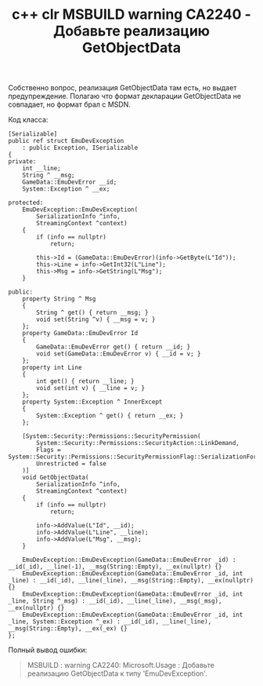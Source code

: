 ﻿---
title: "с++ clr MSBUILD warning CA2240 - Добавьте реализацию GetObjectData"
se.owner.user_id: 298154
se.owner.display_name: "NewView"
se.owner.link: "https://ru.stackoverflow.com/users/298154/newview"
se.link: "https://ru.stackoverflow.com/questions/952304/%d1%81-clr-msbuild-warning-ca2240-%d0%94%d0%be%d0%b1%d0%b0%d0%b2%d1%8c%d1%82%d0%b5-%d1%80%d0%b5%d0%b0%d0%bb%d0%b8%d0%b7%d0%b0%d1%86%d0%b8%d1%8e-getobjectdata"
se.question_id: 952304
se.post_type: question
se.score: 1
---
<p>Собственно вопрос, реализация GetObjectData там есть, но выдает предупреждение. Полагаю что формат декларации GetObjectData не совпадает, но формат брал с MSDN.</p>

<p>Код класса:</p>

<pre><code>[Serializable]
public ref struct EmuDevException
    : public Exception, ISerializable
{
private:
    int __line;
    String ^ __msg;
    GameData::EmuDevError __id;
    System::Exception ^ __ex;

protected:
    EmuDevException::EmuDevException(
        SerializationInfo ^info,
        StreamingContext ^context)
    {
        if (info == nullptr)
            return;

        this-&gt;Id = (GameData::EmuDevError)(info-&gt;GetByte(L"Id"));
        this-&gt;Line = info-&gt;GetInt32(L"Line");
        this-&gt;Msg = info-&gt;GetString(L"Msg");
    }

public:
    property String ^ Msg
    {
        String ^ get() { return __msg; }
        void set(String ^v) { __msg = v; }
    };
    property GameData::EmuDevError Id
    {
        GameData::EmuDevError get() { return __id; }
        void set(GameData::EmuDevError v) { __id = v; }
    };
    property int Line
    {
        int get() { return __line; }
        void set(int v) { __line = v; }
    };
    property System::Exception ^ InnerExcept
    {
        System::Exception ^ get() { return __ex; }
    };

    [System::Security::Permissions::SecurityPermission(
        System::Security::Permissions::SecurityAction::LinkDemand,
        Flags = System::Security::Permissions::SecurityPermissionFlag::SerializationFormatter,
        Unrestricted = false
    )]
    void GetObjectData(
        SerializationInfo ^info,
        StreamingContext ^context)
    {
        if (info == nullptr)
            return;

        info-&gt;AddValue(L"Id", __id);
        info-&gt;AddValue(L"Line", __line);
        info-&gt;AddValue(L"Msg", __msg);
    }

    EmuDevException::EmuDevException(GameData::EmuDevError _id) : __id(_id), __line(-1), __msg(String::Empty), __ex(nullptr) {}
    EmuDevException::EmuDevException(GameData::EmuDevError _id, int _line) : __id(_id), __line(_line), __msg(String::Empty), __ex(nullptr) {}
    EmuDevException::EmuDevException(GameData::EmuDevError _id, int _line, String ^_msg) : __id(_id), __line(_line), __msg(_msg), __ex(nullptr) {}
    EmuDevException::EmuDevException(GameData::EmuDevError _id, int _line, System::Exception ^_ex) : __id(_id), __line(_line), __msg(String::Empty), __ex(_ex) {}
};
</code></pre>

<p>Полный вывод ошибки:</p>

<blockquote>
  <p>MSBUILD : warning CA2240: Microsoft.Usage : Добавьте реализацию
  GetObjectData к типу 'EmuDevException'.</p>
</blockquote>
